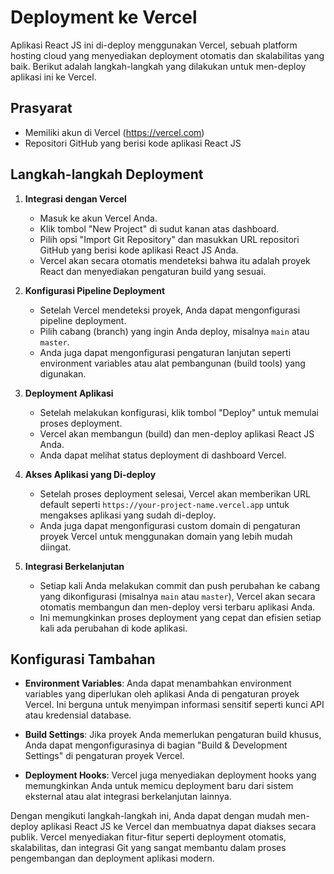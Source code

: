 # Deployment ke Vercel

Aplikasi React JS ini di-deploy menggunakan Vercel, sebuah platform hosting cloud yang menyediakan deployment otomatis dan skalabilitas yang baik. Berikut adalah langkah-langkah yang dilakukan untuk men-deploy aplikasi ini ke Vercel.

## Prasyarat

- Memiliki akun di Vercel (https://vercel.com)
- Repositori GitHub yang berisi kode aplikasi React JS

## Langkah-langkah Deployment

1. **Integrasi dengan Vercel**
   - Masuk ke akun Vercel Anda.
   - Klik tombol "New Project" di sudut kanan atas dashboard.
   - Pilih opsi "Import Git Repository" dan masukkan URL repositori GitHub yang berisi kode aplikasi React JS Anda.
   - Vercel akan secara otomatis mendeteksi bahwa itu adalah proyek React dan menyediakan pengaturan build yang sesuai.

2. **Konfigurasi Pipeline Deployment**
   - Setelah Vercel mendeteksi proyek, Anda dapat mengonfigurasi pipeline deployment.
   - Pilih cabang (branch) yang ingin Anda deploy, misalnya `main` atau `master`.
   - Anda juga dapat mengonfigurasi pengaturan lanjutan seperti environment variables atau alat pembangunan (build tools) yang digunakan.

3. **Deployment Aplikasi**
   - Setelah melakukan konfigurasi, klik tombol "Deploy" untuk memulai proses deployment.
   - Vercel akan membangun (build) dan men-deploy aplikasi React JS Anda.
   - Anda dapat melihat status deployment di dashboard Vercel.

4. **Akses Aplikasi yang Di-deploy**
   - Setelah proses deployment selesai, Vercel akan memberikan URL default seperti `https://your-project-name.vercel.app` untuk mengakses aplikasi yang sudah di-deploy.
   - Anda juga dapat mengonfigurasi custom domain di pengaturan proyek Vercel untuk menggunakan domain yang lebih mudah diingat.

5. **Integrasi Berkelanjutan**
   - Setiap kali Anda melakukan commit dan push perubahan ke cabang yang dikonfigurasi (misalnya `main` atau `master`), Vercel akan secara otomatis membangun dan men-deploy versi terbaru aplikasi Anda.
   - Ini memungkinkan proses deployment yang cepat dan efisien setiap kali ada perubahan di kode aplikasi.

## Konfigurasi Tambahan

- **Environment Variables**: Anda dapat menambahkan environment variables yang diperlukan oleh aplikasi Anda di pengaturan proyek Vercel. Ini berguna untuk menyimpan informasi sensitif seperti kunci API atau kredensial database.

- **Build Settings**: Jika proyek Anda memerlukan pengaturan build khusus, Anda dapat mengonfigurasinya di bagian "Build & Development Settings" di pengaturan proyek Vercel.

- **Deployment Hooks**: Vercel juga menyediakan deployment hooks yang memungkinkan Anda untuk memicu deployment baru dari sistem eksternal atau alat integrasi berkelanjutan lainnya.

Dengan mengikuti langkah-langkah ini, Anda dapat dengan mudah men-deploy aplikasi React JS ke Vercel dan membuatnya dapat diakses secara publik. Vercel menyediakan fitur-fitur seperti deployment otomatis, skalabilitas, dan integrasi Git yang sangat membantu dalam proses pengembangan dan deployment aplikasi modern.
